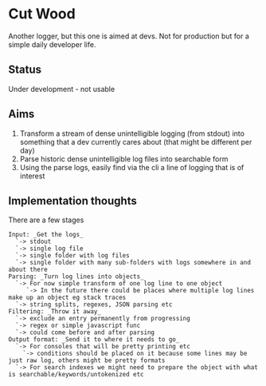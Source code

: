 # Cut Wood
Another logger, but this one is aimed at devs. Not for production but for a simple daily developer life.

## Status
Under development - not usable

## Aims
1. Transform a stream of dense unintelligible logging (from stdout) into something that a dev currently cares about (that might be different per day)
2. Parse historic dense unintelligible log files into searchable form
3. Using the parse logs, easily find via the cli a line of logging that is of interest

## Implementation thoughts
There are a few stages
```
Input: _Get the logs_
  `-> stdout
  `-> single log file
  `-> single folder with log files
  `-> single folder with many sub-folders with logs somewhere in and about there
Parsing: _Turn log lines into objects_
  `-> For now simple transform of one log line to one object
     `-> In the future there could be places where multiple log lines make up an object eg stack traces
  `-> string splits, regexes, JSON parsing etc
Filtering: _Throw it away_
  `-> exclude an entry permanently from progressing
  `-> regex or simple javascript func
  `-> could come before and after parsing
Output format: _Send it to where it needs to go_
  `-> For consoles that will be pretty printing etc
    `-> conditions should be placed on it because some lines may be just raw log, others might be pretty formats
  `-> For search indexes we might need to prepare the object with what is searchable/keywords/untokenized etc
```

